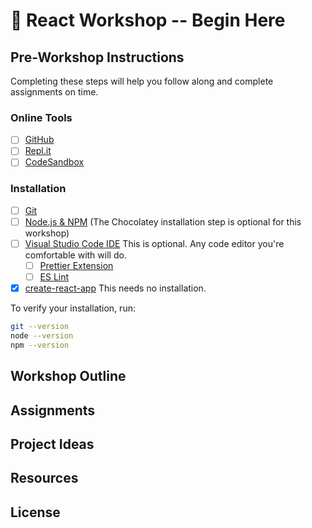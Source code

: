 # 🔰 React Workshop -- Begin Here

## Pre-Workshop Instructions

Completing these steps will help you follow along and complete assignments on time.

### Online Tools

- [ ] [GitHub](https://github.com/)
- [ ] [Repl.it](https://replit.com/)
- [ ] [CodeSandbox](https://codesandbox.io/)

### Installation

- [ ] [Git](https://git-scm.com/) 
- [ ] [Node.js & NPM](https://nodejs.org/en/) (The Chocolatey installation step is optional for this workshop)
- [ ] [Visual Studio Code IDE](https://code.visualstudio.com/) This is optional. Any code editor you're comfortable with will do.
  - [ ] [Prettier Extension](https://prettier.io/)
  - [ ] [ES Lint](https://marketplace.visualstudio.com/items?itemName=dbaeumer.vscode-eslint)
- [X] [create-react-app](https://create-react-app.dev/) This needs no installation.

To verify your installation, run:

```sh
git --version
node --version
npm --version
```

## Workshop Outline

## Assignments

## Project Ideas

## Resources

## License
